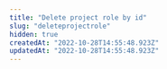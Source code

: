 ```yaml
---
title: "Delete project role by id"
slug: "deleteprojectrole"
hidden: true
createdAt: "2022-10-28T14:55:48.923Z"
updatedAt: "2022-10-28T14:55:48.923Z"
---
```

